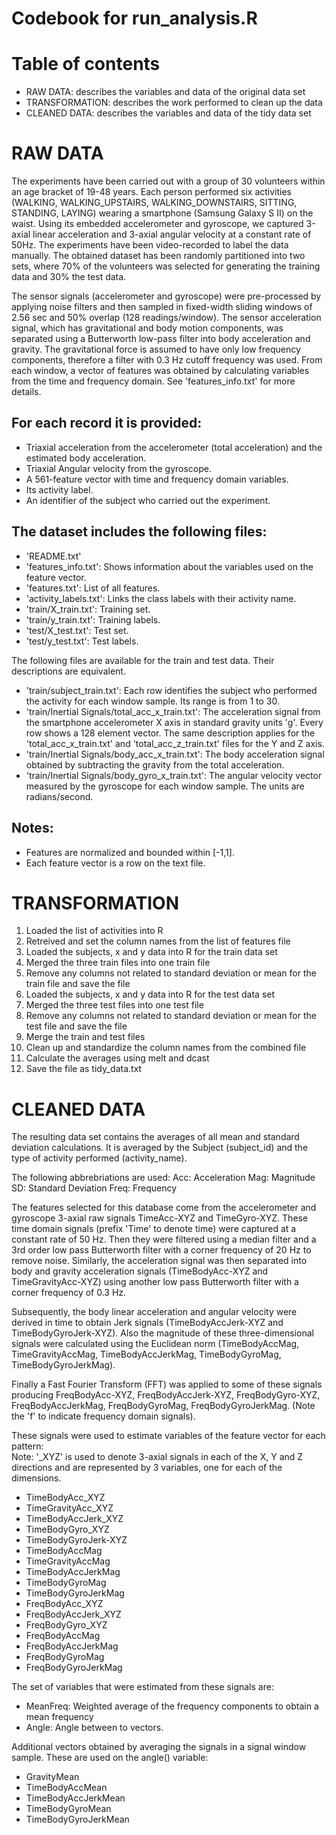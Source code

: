 Codebook for run_analysis.R
======================================

Table of contents
======================================
- RAW DATA: describes the variables and data of the original data set
- TRANSFORMATION: describes the work performed to clean up the data
- CLEANED DATA: describes the variables and data of the tidy data set

RAW DATA
======================================
The experiments have been carried out with a group of 30 volunteers within an age bracket of 19-48 years. Each person performed six activities (WALKING, WALKING_UPSTAIRS, WALKING_DOWNSTAIRS, SITTING, STANDING, LAYING) wearing a smartphone (Samsung Galaxy S II) on the waist. Using its embedded accelerometer and gyroscope, we captured 3-axial linear acceleration and 3-axial angular velocity at a constant rate of 50Hz. The experiments have been video-recorded to label the data manually. The obtained dataset has been randomly partitioned into two sets, where 70% of the volunteers was selected for generating the training data and 30% the test data. 

The sensor signals (accelerometer and gyroscope) were pre-processed by applying noise filters and then sampled in fixed-width sliding windows of 2.56 sec and 50% overlap (128 readings/window). The sensor acceleration signal, which has gravitational and body motion components, was separated using a Butterworth low-pass filter into body acceleration and gravity. The gravitational force is assumed to have only low frequency components, therefore a filter with 0.3 Hz cutoff frequency was used. From each window, a vector of features was obtained by calculating variables from the time and frequency domain. See 'features_info.txt' for more details. 

For each record it is provided:
--------------------------------------

- Triaxial acceleration from the accelerometer (total acceleration) and the estimated body acceleration.
- Triaxial Angular velocity from the gyroscope. 
- A 561-feature vector with time and frequency domain variables. 
- Its activity label. 
- An identifier of the subject who carried out the experiment.

The dataset includes the following files:
--------------------------------------
- 'README.txt'
- 'features_info.txt': Shows information about the variables used on the feature vector.
- 'features.txt': List of all features.
- 'activity_labels.txt': Links the class labels with their activity name.
- 'train/X_train.txt': Training set.
- 'train/y_train.txt': Training labels.
- 'test/X_test.txt': Test set.
- 'test/y_test.txt': Test labels.

The following files are available for the train and test data. Their descriptions are equivalent. 

- 'train/subject_train.txt': Each row identifies the subject who performed the activity for each window sample. Its range is from 1 to 30. 
- 'train/Inertial Signals/total_acc_x_train.txt': The acceleration signal from the smartphone accelerometer X axis in standard gravity units 'g'. Every row shows a 128 element vector. The same description applies for the 'total_acc_x_train.txt' and 'total_acc_z_train.txt' files for the Y and Z axis. 
- 'train/Inertial Signals/body_acc_x_train.txt': The body acceleration signal obtained by subtracting the gravity from the total acceleration. 
- 'train/Inertial Signals/body_gyro_x_train.txt': The angular velocity vector measured by the gyroscope for each window sample. The units are radians/second. 

Notes: 
--------------------------------------
- Features are normalized and bounded within [-1,1].
- Each feature vector is a row on the text file.

TRANSFORMATION
======================================
1. Loaded the list of activities into R
2. Retreived and set the column names from the list of features file
3. Loaded the subjects, x and y data into R for the train data set
4. Merged the three train files into one train file
5. Remove any columns not related to standard deviation or mean for the train file and save the file
6. Loaded the subjects, x and y data into R for the test data set
7. Merged the three test files into one test file
8. Remove any columns not related to standard deviation or mean for the test file and save the file
9. Merge the train and test files
10. Clean up and standardize the column names from the combined file
11. Calculate the averages using melt and dcast
12. Save the file as tidy_data.txt

CLEANED DATA
======================================
The resulting data set contains the averages of all mean and standard deviation calculations.  It is averaged by the Subject (subject_id) and the type of activity performed (activity_name).

The following abbrebriations are used:
Acc: Acceleration
Mag: Magnitude
SD: Standard Deviation
Freq: Frequency

The features selected for this database come from the accelerometer and gyroscope 3-axial raw signals TimeAcc-XYZ and TimeGyro-XYZ. These time domain signals (prefix 'Time' to denote time) were captured at a constant rate of 50 Hz. Then they were filtered using a median filter and a 3rd order low pass Butterworth filter with a corner frequency of 20 Hz to remove noise. Similarly, the acceleration signal was then separated into body and gravity acceleration signals (TimeBodyAcc-XYZ and TimeGravityAcc-XYZ) using another low pass Butterworth filter with a corner frequency of 0.3 Hz. 

Subsequently, the body linear acceleration and angular velocity were derived in time to obtain Jerk signals (TimeBodyAccJerk-XYZ and TimeBodyGyroJerk-XYZ). Also the magnitude of these three-dimensional signals were calculated using the Euclidean norm (TimeBodyAccMag, TimeGravityAccMag, TimeBodyAccJerkMag, TimeBodyGyroMag, TimeBodyGyroJerkMag). 

Finally a Fast Fourier Transform (FFT) was applied to some of these signals producing FreqBodyAcc-XYZ, FreqBodyAccJerk-XYZ, FreqBodyGyro-XYZ, FreqBodyAccJerkMag, FreqBodyGyroMag, FreqBodyGyroJerkMag. (Note the 'f' to indicate frequency domain signals).

These signals were used to estimate variables of the feature vector for each pattern:  
Note: '_XYZ' is used to denote 3-axial signals in each of the X, Y and Z directions and are represented by 3 variables, one for each of the dimensions.

- TimeBodyAcc_XYZ
- TimeGravityAcc_XYZ
- TimeBodyAccJerk_XYZ
- TimeBodyGyro_XYZ
- TimeBodyGyroJerk-XYZ
- TimeBodyAccMag
- TimeGravityAccMag
- TimeBodyAccJerkMag
- TimeBodyGyroMag
- TimeBodyGyroJerkMag
- FreqBodyAcc_XYZ
- FreqBodyAccJerk_XYZ
- FreqBodyGyro_XYZ
- FreqBodyAccMag
- FreqBodyAccJerkMag
- FreqBodyGyroMag
- FreqBodyGyroJerkMag

The set of variables that were estimated from these signals are: 
- MeanFreq: Weighted average of the frequency components to obtain a mean frequency
- Angle: Angle between to vectors.

Additional vectors obtained by averaging the signals in a signal window sample. These are used on the angle() variable:

- GravityMean
- TimeBodyAccMean
- TimeBodyAccJerkMean
- TimeBodyGyroMean
- TimeBodyGyroJerkMean
